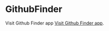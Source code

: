 # GithubFinder

Visit Github Finder app [Visit Github Finder app](https://nostalgic-bardeen-4f46ed.netlify.com/).



